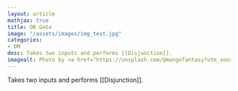 ```yaml
---
layout: article
mathjax: true
title: OR Gate
image: "/assets/images/img_test.jpg"
categories:
- DM
desc: Takes two inputs and performs [[Disjunction]]. 
imagealt: Photo by <a href="https://unsplash.com/@mangofantasy?utm_source=unsplash&utm_medium=referral&utm_content=creditCopyText">Tim Johnson</a> on <a href="https://unsplash.com/s/photos/logic?utm_source=unsplash&utm_medium=referral&utm_content=creditCopyText">Unsplash</a>
---
```

Takes two inputs and performs [[Disjunction]].